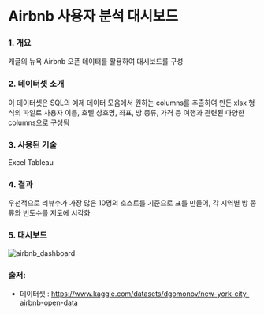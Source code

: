 
#  Airbnb 사용자 분석 대시보드

### 1. 개요

캐글의 뉴욕 Airbnb 오픈 데이터를 활용하여 대시보드를 구성


### 2. 데이터셋 소개

이 데이터셋은  SQL의 예제 데이터 모음에서 원하는 columns를 추출하여 만든 xlsx 형식의 파일로 사용자 이름, 호텔 상호명, 좌표, 방 종류, 가격 등 여행과 관련된 다양한 columns으로 구성됨


### 3. 사용된 기술

Excel
Tableau


### 4. 결과

우선적으로 리뷰수가 가장 많은 10명의 호스트를 기준으로 표를 만들어, 각 지역별 방 종류와 빈도수를 지도에 시각화



### 5. 대시보드
![airbnb_dashboard](https://user-images.githubusercontent.com/109095108/234618250-3e1d34ed-6f76-496b-a71a-9fe3e76ea681.png)


### 출저: 
- 데이터셋 : https://www.kaggle.com/datasets/dgomonov/new-york-city-airbnb-open-data

